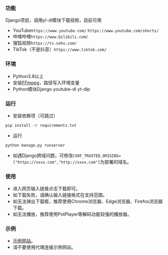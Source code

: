### 功能

Django项目，调用yl-dl模块下载视频，目前可用
* YouTube```https://www.youtube.com/``` ```https://www.youtube.com/shorts/```
* 哔哩哔哩```https://www.bilibili.com/```
* 搜狐视频```https://tv.sohu.com/```
* TikTok（不是抖音）```https://www.tiktok.com/```

### 环境

* Python3.8以上
* 安装[FFmpeg](https://ffmpeg.org//)，路径写入环境变量
* Python模块Django  youtube-dl  yt-dlp

### 运行
* 安装依赖项（可跳过）
```
pip install -r requirements.txt
```
* 运行
```
python manage.py runserver
```
* 如遇Django跨域问题，可修改```CSRF_TRUSTED_ORIGINS=["https://xxxx.com","http://xxxx.com"]```为部署的域名。
  
### 使用
* 进入网页输入链接点击下载即可。
* 如下载失败，请确认输入链接格式在支持范围。
* 如无法弹出下载框，推荐使用Chrome浏览器、Edge浏览器、Firefox浏览器下载。
* 如无法播放，推荐使用PotPlayer等解码功能较强的播放器。
  
### 示例
* [示例网站](http://136.244.83.50:4455/)。
* 请不要使用代理连接示例网站。

